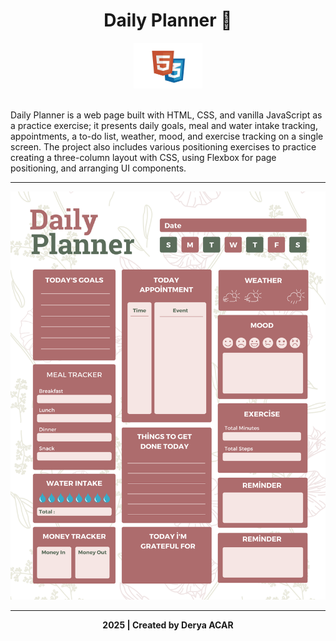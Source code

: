 <div align="center">
  <h1>Daily Planner 📝</h1> <img src="https://github.com/deryaxacar/html-css-exercises/blob/main/images.png" alt="html-css Logo" width="110"></br></br>
</div>

<p> Daily Planner is a web page built with HTML, CSS, and vanilla JavaScript as a practice exercise; it presents daily goals, meal and water intake tracking, appointments, a to-do list, weather, mood, and exercise tracking on a single screen. The project also includes various positioning exercises to practice creating a three-column layout with CSS, using Flexbox for page positioning, and arranging UI components.</p>

---

![Daily Planner](dailyplanner.png)

---

<div align="center">
  <b>2025 | Created by Derya ACAR</b>
</div>
